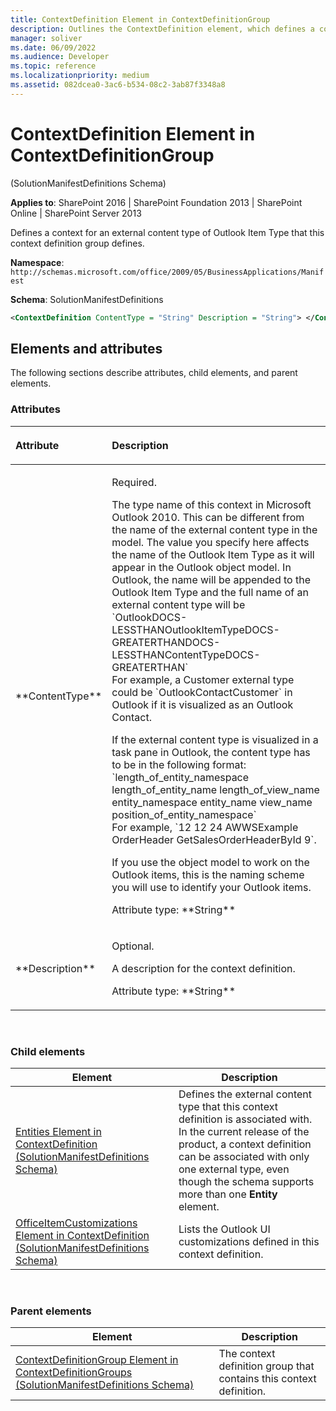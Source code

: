 ```yaml
---
title: ContextDefinition Element in ContextDefinitionGroup
description: Outlines the ContextDefinition element, which defines a context for an external content type of Outlook Item Type that this context definition group defines.
manager: soliver
ms.date: 06/09/2022
ms.audience: Developer
ms.topic: reference
ms.localizationpriority: medium
ms.assetid: 082dcea0-3ac6-b534-08c2-3ab87f3348a8
---
```


# ContextDefinition Element in ContextDefinitionGroup

(SolutionManifestDefinitions Schema)

**Applies to**: SharePoint 2016 | SharePoint Foundation 2013 | SharePoint Online | SharePoint Server 2013

Defines a context for an external content type of Outlook Item Type that this context definition group defines.

**Namespace**: `http://schemas.microsoft.com/office/2009/05/BusinessApplications/Manifest`

**Schema**: SolutionManifestDefinitions

```XML
<ContextDefinition ContentType = "String" Description = "String"> </ContextDefinition>
```

## Elements and attributes

The following sections describe attributes, child elements, and parent elements.

### Attributes

<table>
<colgroup>
<col width="20%" />
<col width="80%" />
</colgroup>
<thead>
<tr class="header">
<th align="left"><p>Attribute</p></th>
<th align="left"><p>Description</p></th>
</tr>
</thead>
<tbody>
<tr class="odd">
<td align="left"><p>**ContentType**</p></td>
<td align="left"><p>Required.</p>
<p>The type name of this context in Microsoft Outlook 2010. This can be different from the name of the external content type in the model. The value you specify here affects the name of the Outlook Item Type as it will appear in the Outlook object model. In Outlook, the name will be appended to the Outlook Item Type and the full name of an external content type will be `OutlookDOCS-LESSTHANOutlookItemTypeDOCS-GREATERTHANDOCS-LESSTHANContentTypeDOCS-GREATERTHAN`<br/>For example, a Customer external type could be `OutlookContactCustomer` in Outlook if it is visualized as an Outlook Contact.
<p>If the external content type is visualized in a task pane in Outlook, the content type has to be in the following format: `length_of_entity_namespace length_of_entity_name length_of_view_name entity_namespace entity_name view_name position_of_entity_namespace`<br/>For example, `12 12 24 AWWSExample OrderHeader GetSalesOrderHeaderById 9`.</p>
<p>If you use the object model to work on the Outlook items, this is the naming scheme you will use to identify your Outlook items.</p>
<p>Attribute type: **String**</p></td>
</tr>
<tr class="even">
<td align="left"><p>**Description**</p></td>
<td align="left"><p>Optional.</p>
<p>A description for the context definition.</p>
<p>Attribute type: **String**</p></td>
</tr>
</tbody>
</table>

<br/>

### Child elements

|Element|Description|
|----------|-----------|
|[Entities Element in ContextDefinition (SolutionManifestDefinitions Schema)](entities-element-in-contextdefinition-solutionmanifestdefinitions-schema.md)|Defines the external content type that this context definition is associated with. In the current release of the product, a context definition can be associated with only one external type, even though the schema supports more than one **Entity** element. |
|[OfficeItemCustomizations Element in ContextDefinition (SolutionManifestDefinitions Schema)](officeitemcustomizations-element-in-contextdefinition-solutionmanifestdefinition.md)|Lists the Outlook UI customizations defined in this context definition.|

<br/>

### Parent elements

|Element|Description|
|----------|-----------|
|[ContextDefinitionGroup Element in ContextDefinitionGroups (SolutionManifestDefinitions Schema)](contextdefinitiongroup-element-in-contextdefinitiongroups-solutionmanifestdefini.md)|The context definition group that contains this context definition.|

<br/>

<br/>

